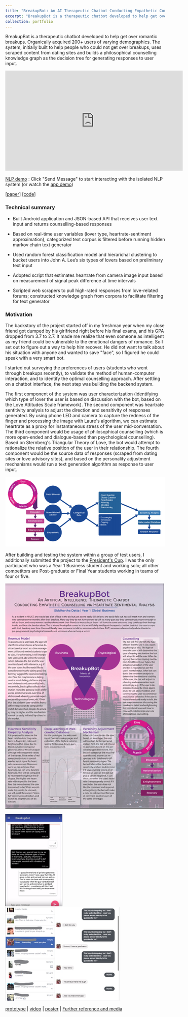 ```yaml
---
title: "BreakupBot: An AI Therapeutic Chatbot Conducting Empathetic Counselling via Heartrate Sentimental Analysis"
excerpt: "BreakupBot is a therapeutic chatbot developed to help get over romantic breakups. Organically acquired 200+ users of varying demographics. The system, initially built to help people who could not get over breakups, uses scraped content from dating sites and builds a philosophical counselling knowledge graph as the decision tree for generating responses to user input."
collection: portfolio
---
```


BreakupBot is a therapeutic chatbot developed to help get over romantic breakups. Organically acquired 200+ users of varying demographics. The system, initially built to help people who could not get over breakups, uses scraped content from dating sites and builds a philosophical counselling knowledge graph as the decision tree for generating responses to user input.

<!-- [![IMAGE ALT TEXT](http://img.youtube.com/vi/1NxWMQA7tlM/0.jpg)](https://www.youtube.com/watch?v=1NxWMQA7tlM) -->

<iframe width="560" height="315" src="https://www.youtube.com/embed/1NxWMQA7tlM" frameborder="0" allow="accelerometer; autoplay; encrypted-media; gyroscope; picture-in-picture" allowfullscreen></iframe>

[NLP demo](https://www.facebook.com/BreakupBot-20-1328526643902687/) : Click "Send Message" to start interacting with the isolated NLP system (or watch the [app demo](https://www.youtube.com/watch?v=1NxWMQA7tlM))

[[paper]](https://drive.google.com/file/d/142kTVrKNGH42splekvbfXGVtT9HhNQPq/view) [[code]](https://github.com/dattasiddhartha-4/breakup-bot/)

### Technical summary

* Built Android application and JSON-based API that receives user text input and returns counselling-based responses

* Based on real-time user variables (lover type, heartrate-sentiment approximation), categorized text corpus is filtered before running hidden markov chain text generator

* Used random forest classification model and hierarichal clustering to bucket users into John A. Lee’s six types of lovers based on preliminary text input

* Adopted script that estimates heartrate from camera image input based on measurement of signal peak difference at time intervals

* Scripted web scrapers to pull high-rated responses from love-related forums; constructed knowledge graph from corpora to facilitate filtering for text generator

### Motivation

The backstory of the project started off in my freshman year when my close friend got dumped by his girlfriend right before his final exams, and his GPA dropped from 3.7 to 2.7. It made me realize that even someone as intelligent as my friend could be vulnerable to the emotional dangers of romance. So I set out to figure out a way to help him recover. He did not want to talk about his situation with anyone and wanted to save "face", so I figured he could speak with a very smart bot.

I started out surveying the preferences of users (students who went through breakups recently), to validate the method of human-computer interaction, and to identify the optimal counselling approach. After settling on a chatbot interface, the next step was building the backend system. 

The first component of the system was user characterization (identifying which type of lover the user is based on discussion with the bot, based on the Love Attitudes Scale framework). The second component was heartrate sentitivity analysis to adjust the direction and sensitivity of responses generated. By using phone LED and camera to capture the redness of the finger and processing the image with Laure's algorithm, we can estimate heartrate as a proxy for instantaneous stress of the user mid-conversation. The third component would be usage of philosophical counselling (which is more open-ended and dialogue-based than psychological counselling). Based on Sternberg's Triangular Theory of Love, the bot would attempt to rationalize the relative position of the user in their relationship. The fourth component would be the source data of responses (scraped from dating sites or love advisory sites), and based on the personality adjustment mechanisms would run a text generation algorithm as response to user input. 

[![IMAGE ALT TEXT](/images/pipeline.PNG)](https://drive.google.com/file/d/142kTVrKNGH42splekvbfXGVtT9HhNQPq/view)

After building and testing the system within a group of test users, I additionally submitted the project to the [President's Cup](http://www.ust.hk/presidents_cup/). I was the only participant who was a Year 1 Business student and working solo; all other competitors are Post-graduate or Final Year students working in teams of four or five. 

[![IMAGE ALT TEXT](/images/poster.PNG)](https://drive.google.com/open?id=0Bya0t6OLDU2FNTV2S2NKTmpMSHc)

<img src="/images/bb1.png" width="180"> <img src="/images/Inkedbb2_LI.jpg" width="360">

[prototype](https://www.facebook.com/BreakupBot-20-1328526643902687/) | [video](https://www.youtube.com/watch?v=1NxWMQA7tlM) | [poster](https://drive.google.com/open?id=0Bya0t6OLDU2FNTV2S2NKTmpMSHc) | [Further reference and media](https://drive.google.com/open?id=0Bya0t6OLDU2FZFk1UzdiMU5qb1U)
